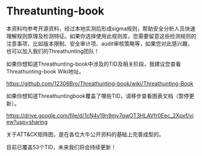# Threatunting-book

本资料均参考开源资料，经过本地实测后形成sigma规则，帮助安全分析人员快速理解规则原理及检测特征。如果你选择使用此规则库，您需要留意这些检测规则的注意事项，比如版本限制、安全审计项、audit审核策略等，如果您对此感兴趣，也可以加入我们的Threathunting团队！

如果你想知道Threathunting-book中涉及的TID及相关阶段，我建议您查看Threathunting-book Wiki地址。

<https://github.com/12306Bro/Threathunting-book/wiki/Threathunting-Book>

如果你想知道Threathuntingbook覆盖了哪些TID，请移步查看图表文档（暂停更新）。

<https://drive.google.com/file/d/1cN4v19n9my7qwOT3HLAVfr0Eec_2Xpxf/view?usp=sharing>

关于ATT&CK矩阵图，是在各位大牛公开资料的基础上完善成型的。

目前已覆盖53个TID，未来我们将会持续更新！

